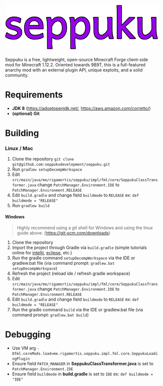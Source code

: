 # ![Seppuku](res/seppuku_full.png)

Seppuku is a free, lightweight, open-source Minecraft Forge client-side mod for Minecraft 1.12.2. Oriented towards 9B9T, this is a full-featured anarchy mod with an external plugin API, unique exploits, and a solid community.

# Requirements
- **JDK 8** (https://adoptopenjdk.net/, https://aws.amazon.com/corretto/)
- __(optional)__ **Git**

# Building

### Linux / Mac
1. Clone the repository `git clone git@github.com:seppukudevelopment/seppuku.git`
2. Run `gradlew setupDecompWorkspace`
3. Edit `src/main/java/me/rigamortis/seppuku/impl/fml/core/SeppukuClassTransformer.java` change `PatchManager.Environment.IDE` to `PatchManager.Environment.RELEASE`
4. Edit `build.gradle` and change field `buildmode` to `RELEASE` ex: `def buildmode = "RELEASE"`
5. Run `gradlew build`

#### Windows
> Highly recommend using a git shell for Windows and using the linux guide above. (https://git-scm.com/downloads) 
1. Clone the repository
2. Import the project through Gradle via `build.gradle` (simple tutorials online for [intellij](https://stackoverflow.com/questions/31256356/how-to-import-gradle-projects-in-intellij), [eclipse](https://stackoverflow.com/questions/10722773/import-existing-gradle-git-project-into-eclipse), etc.)
3. Run the gradle command `setupDecompWorkspace` via the IDE or gradlew.bat file (via command prompt: `gradlew.bat setupDecompWorkspace`) 
4. Refresh the project (reload ide / refresh gradle workspace)
5. Edit `src/main/java/me/rigamortis/seppuku/impl/fml/core/SeppukuClassTransformer.java` change `PatchManager.Environment.IDE` to `PatchManager.Environment.RELEASE`
6. Edit `build.gradle` and change field `buildmode` to `RELEASE` ex: `def buildmode = "RELEASE"`
7. Run the gradle command `build` via the IDE or gradlew.bat file (via command prompt: `gradlew.bat build`) 

# Debugging
- Use VM arg `-Dfml.coreMods.load=me.rigamortis.seppuku.impl.fml.core.SeppukuLoadingPlugin`
- Ensure field `PATCH_MANAGER` in **SeppukuClassTransformer.java** is set to `PatchManager.Environment.IDE`
- Ensure field `buildmode` in **build.gradle** is set to `IDE` ex: `def buildmode = "IDE"`
